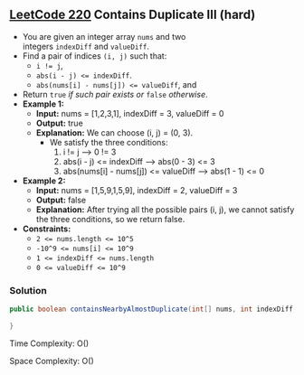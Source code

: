 ## [LeetCode 220](https://leetcode.com/problems/contains-duplicate-iii/) Contains Duplicate III (hard)

- You are given an integer array `nums` and two integers `indexDiff` and `valueDiff`.
- Find a pair of indices `(i, j)` such that:
    -   `i != j`,
    -   `abs(i - j) <= indexDiff`.
    -   `abs(nums[i] - nums[j]) <= valueDiff`, and
- Return `true` _if such pair exists or_ `false` _otherwise_.
- **Example 1:**
    - **Input:** nums = [1,2,3,1], indexDiff = 3, valueDiff = 0
    - **Output:** true
    - **Explanation:** We can choose (i, j) = (0, 3).
        - We satisfy the three conditions:
            1. i != j --> 0 != 3
            2. abs(i - j) <= indexDiff --> abs(0 - 3) <= 3
            3. abs(nums[i] - nums[j]) <= valueDiff --> abs(1 - 1) <= 0
- **Example 2:**
    - **Input:** nums = [1,5,9,1,5,9], indexDiff = 2, valueDiff = 3
    - **Output:** false
    - **Explanation:** After trying all the possible pairs (i, j), we cannot satisfy the three conditions, so we return false.
- **Constraints:**
    -   `2 <= nums.length <= 10^5`
    -   `-10^9 <= nums[i] <= 10^9`
    -   `1 <= indexDiff <= nums.length`
    -   `0 <= valueDiff <= 10^9`

### Solution

```java
public boolean containsNearbyAlmostDuplicate(int[] nums, int indexDiff, int valueDiff) {
    
}
```

Time Complexity: O()

Space Complexity: O()